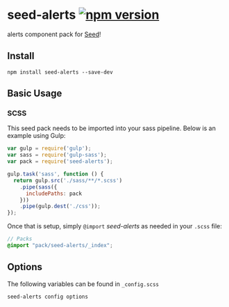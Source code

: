 # seed-alerts [![npm version](https://badge.fury.io/js/seed-alerts.svg)](https://badge.fury.io/js/seed-alerts)

alerts component pack for [Seed](https://github.com/helpscout/seed)!

## Install
```
npm install seed-alerts --save-dev
```


## Basic Usage

### SCSS
This seed pack needs to be imported into your sass pipeline. Below is an example using Gulp:


```javascript
var gulp = require('gulp');
var sass = require('gulp-sass');
var pack = require('seed-alerts');

gulp.task('sass', function () {
  return gulp.src('./sass/**/*.scss')
    .pipe(sass({
      includePaths: pack
    }))
    .pipe(gulp.dest('./css'));
});
```

Once that is setup, simply `@import` *seed-alerts* as needed in your `.scss` file:

```scss
// Packs
@import "pack/seed-alerts/_index";
```

## Options

The following variables can be found in `_config.scss`

```scss
seed-alerts config options
```
